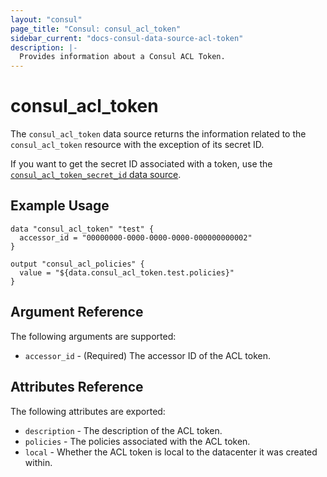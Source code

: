 ```yaml
---
layout: "consul"
page_title: "Consul: consul_acl_token"
sidebar_current: "docs-consul-data-source-acl-token"
description: |-
  Provides information about a Consul ACL Token.
---
```


# consul_acl_token

The `consul_acl_token` data source returns the information related to the
`consul_acl_token` resource with the exception of its secret ID.

If you want to get the secret ID associated with a token, use the
[`consul_acl_token_secret_id` data source](/docs/providers/consul/d/acl_token_secret_id.html).

## Example Usage

```hcl
data "consul_acl_token" "test" {
  accessor_id = "00000000-0000-0000-0000-000000000002"
}

output "consul_acl_policies" {
  value = "${data.consul_acl_token.test.policies}"
}
```


## Argument Reference

The following arguments are supported:

* `accessor_id` - (Required) The accessor ID of the ACL token.

## Attributes Reference

The following attributes are exported:

* `description` - The description of the ACL token.
* `policies` - The policies associated with the ACL token.
* `local` - Whether the ACL token is local to the datacenter it was created within.
